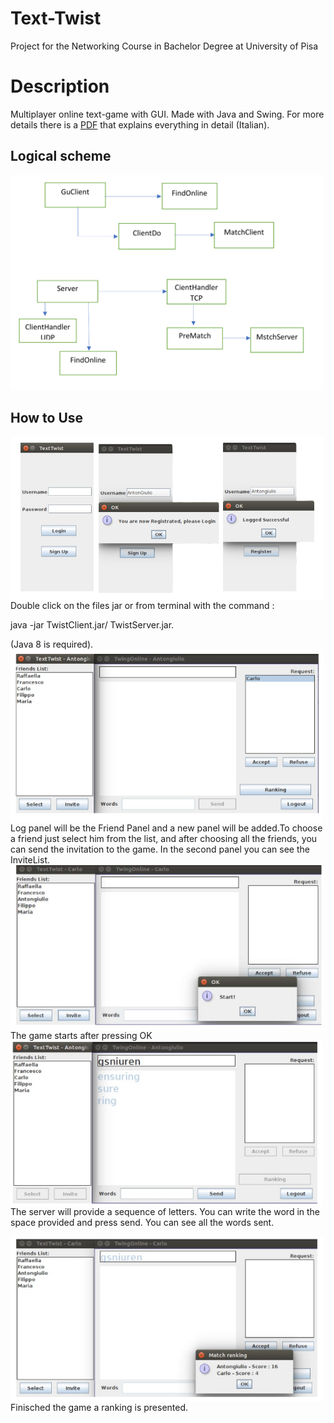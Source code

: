 # Text-Twist
Project for the Networking Course in Bachelor Degree at University of Pisa

<h1> Description </h1>
Multiplayer online text-game with GUI. Made with Java and Swing.
For more details there is a <a href="Relazione.pdf">PDF</a> that explains everything in detail (Italian).

<h2>Logical scheme</h2>
<img src="images/schemaTextTwist.png" width="500">

<h2>How to Use</h2>
<img align="left" src="images/logTextTwist.png" width="500"> 
Double click on the files jar or from terminal with the command :
<p>java -jar TwistClient.jar/ TwistServer.jar. 
  <p>(Java 8 is required).

<img align="left" src="images/textTwist.png" width="500"> 
<br /><br /><br /><br /><br /><br /> <br/><br/>Log panel will be the Friend Panel and a new panel will be added.To choose a friend just select him from the list, and after choosing all the friends, you can send the invitation to the game. In the second panel you can see the InviteList.

<img align="left" src="images/textTwistOK.png" width="500">  
<br /><br /><br /><br /><br /><br /> The game starts after pressing OK

<img align="left" src="images/textTwistGO.png" width="500"> 
<br /><br /><br /><br /><br /><br /> <br/> <br />The server will provide a sequence of letters. You can write the word in the space provided and press send. You can see all the words sent.

<img align="left" src="images/textTwistEnds.png" width="500">  <br /><br /><br /><br /><br /><br />  <br /> <br /> Finisched the game a ranking is presented.
